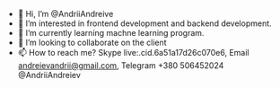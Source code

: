 - 👋 Hi, I’m @AndriiAndreive
- 👀 I’m interested in frontend development and backend development.
- 🌱 I’m currently learning machne learning program.
- 💞️ I’m looking to collaborate on the client
- 📫 How to reach me? Skype live:.cid.6a51a17d26c070e6, Email andreievandrii@gmail.com, Telegram +380 506452024 @AndriiAndreiev

<!---
AndriiAndreive/AndriiAndreive is a ✨ special ✨ repository because its `README.md` (this file) appears on your GitHub profile.
You can click the Preview link to take a look at your changes.
--->
